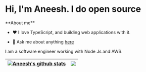 <h1> Hi, I'm Aneesh. I do open source </h1>
**About me**

- ❤️ I love TypeScript, and building web applications with it.

- 💬 Ask me about anything [here](https://github.com/AneeshSaravuKarekad/AneeshSaravuKarekad/issues)

I am a software engineer working with Node Js and AWS.

| <a href="https://github.com/AneeshSaravuKarekad/github-readme-stats"><img align="center" src="https://github-readme-stats.vercel.app/api?username=AneeshSaravuKarekad&show_icons=true&include_all_commits=true&theme=buefy&hide_border=true" alt="Aneesh's github stats" /></a> | <a href="https://github.com/AneeshSaravuKarekad/github-readme-stats"><img align="center" src="https://github-readme-stats.vercel.app/api/top-langs/?username=AneeshSaravuKarekad&layout=compact&theme=buefy&hide_border=true" /></a> |
| ------------- | ------------- |
